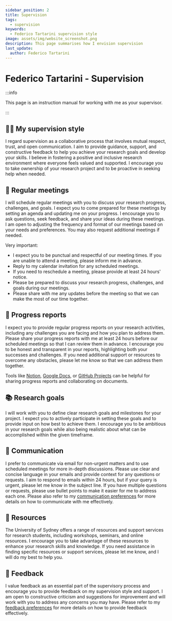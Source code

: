 ```yaml
---
sidebar_position: 2
title: Supervision
tags:
  - supervision
keywords: 
  - Federico Tartarini supervision style
image: assets/img/website_screenshot.png
description: This page summarises how I envision supervision
last_update:
  author: Federico Tartarini
---
```


# Federico Tartarini - Supervision

:::info

This page is an instruction manual for working with me as your supervisor.

:::

## 🏄‍♂️ My supervision style

I regard supervision as a collaborative process that involves mutual respect, trust, and open communication. 
I aim to provide guidance, support, and constructive feedback to help you achieve your research goals and develop your skills. 
I believe in fostering a positive and inclusive research environment where everyone feels valued and supported.
I encourage you to take ownership of your research project and to be proactive in seeking help when needed.

## 📅 Regular meetings

I will schedule regular meetings with you to discuss your research progress, challenges, and goals.
I expect you to come prepared for these meetings by setting an agenda and updating me on your progress.
I encourage you to ask questions, seek feedback, and share your ideas during these meetings.
I am open to adjusting the frequency and format of our meetings based on your needs and preferences.
You may also request additional meetings if needed.

Very important: 
* I expect you to be punctual and respectful of our meeting times. If you are unable to attend a meeting, please inform me in advance.
* Reply to my calendar invitation for any scheduled meetings.
* If you need to reschedule a meeting, please provide at least 24 hours' notice.
* Please be prepared to discuss your research progress, challenges, and goals during our meetings.
* Please share with me any updates before the meeting so that we can make the most of our time together.

## 📝 Progress reports

I expect you to provide regular progress reports on your research activities, including any challenges you are facing and how you plan to address them.
Please share your progress reports with me at least 24 hours before our scheduled meetings so that I can review them in advance.
I encourage you to be honest and transparent in your reports, highlighting both your successes and challenges.
If you need additional support or resources to overcome any obstacles, please let me know so that we can address them together.

Tools like [Notion](https://www.notion.so/), [Google Docs](https://www.google.com/docs/about/), or [GitHub Projects](https://docs.github.com/en/issues/planning-and-tracking-with-projects/learning-about-projects/about-projects) can be helpful for sharing progress reports and collaborating on documents.

## 📚 Research goals

I will work with you to define clear research goals and milestones for your project.
I expect you to actively participate in setting these goals and to provide input on how best to achieve them.
I encourage you to be ambitious in your research goals while also being realistic about what can be accomplished within the given timeframe.

## 📧 Communication

I prefer to communicate via email for non-urgent matters and to use scheduled meetings for more in-depth discussions.
Please use clear and concise language in your emails and provide context for any questions or requests.
I aim to respond to emails within 24 hours, but if your query is urgent, please let me know in the subject line.
If you have multiple questions or requests, please use bullet points to make it easier for me to address each one.
Please also refer to my [communication preferences](/docs/collaborating/how_to_work_with_me#%EF%B8%8F-communicating-with-me) for more details on how to communicate with me effectively.

## 📖 Resources

The University of Sydney offers a range of resources and support services for research students, including workshops, seminars, and online resources.
I encourage you to take advantage of these resources to enhance your research skills and knowledge.
If you need assistance in finding specific resources or support services, please let me know, and I will do my best to help you.

## 📝 Feedback

I value feedback as an essential part of the supervisory process and encourage you to provide feedback on my supervision style and support.
I am open to constructive criticism and suggestions for improvement and will work with you to address any concerns you may have.
Please refer to my [feedback preferences](/docs/collaborating/how_to_work_with_me#%EF%B8%8F-from-you-to-me) for more details on how to provide feedback effectively.